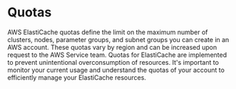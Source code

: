 # Quotas

AWS ElastiCache quotas define the limit on the maximum number of clusters, nodes, parameter groups, and subnet groups you can create in an AWS account. These quotas vary by region and can be increased upon request to the AWS Service team. Quotas for ElastiCache are implemented to prevent unintentional overconsumption of resources. It's important to monitor your current usage and understand the quotas of your account to efficiently manage your ElastiCache resources.